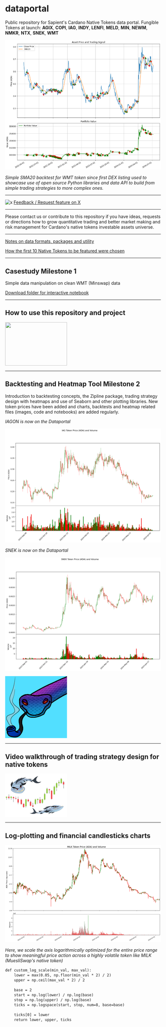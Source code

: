 # dataportal
Public repository for Sapient's Cardano Native Tokens data portal.
Fungible Tokens at launch: **AGIX**, **COPI**, **IAG**, **INDY**, **LENFI**, **MELD**, **MIN**, **NEWM**, **NMKR**, **NTX**, **SNEK**, **WMT**

![WMT Backtest](https://github.com/Sapient-Predictive-Analytics/dataportal/blob/main/backtesting/WMT_SMA20_full_signals.png)


*Simple SMA20 backtest for WMT token since first DEX listing used to showcase use of open source Python libraries and data API to build from simple trading strategies to more complex ones.*


***
![x](http://i.imgur.com/tXSoThF.png)
[Feedback / Request feature on X](https://twitter.com/SapientSwarm)
***

Please contact us or contribute to this repository if you have ideas, requests or directions how to grow quantitative trading and better market making and risk management for Cardano's native tokens investable assets universe.

***
[Notes on data formats, packages and utility](https://github.com/Sapient-Predictive-Analytics/dataportal/blob/main/utility.md)

[How the first 10 Native Tokens to be featured were chosen](https://github.com/Sapient-Predictive-Analytics/dataportal/blob/main/rationale.md)

***
## Casestudy Milestone 1
Simple data manipulation on clean WMT (Minswap) data

[Download folder for interactive notebook](https://github.com/Sapient-Predictive-Analytics/dataportal/tree/main/casestudy)


***
## How to use this repository and project

[<img src="https://i.imgur.com/NiU8xcT.png" width="200" height="140" />](https://www.youtube.com/watch?v=YOUTUBE_VIDEO_ID_HERE)

***
## Backtesting and Heatmap Tool Milestone 2
Introduction to backtesting concepts, the Zipline package, trading strategy design with heatmaps and use of Seaborn and other plotting libraries.
New token prices have been added and charts, backtests and heatmap related files (images, code and notebooks) are added regularly.

*IAGON is now on the Dataportal*

![IAG Candles](https://github.com/Sapient-Predictive-Analytics/dataportal/blob/main/tokens/IAGON_candles.png)

*SNEK is now on the Dataportal*

![SNEK Candles](https://github.com/Sapient-Predictive-Analytics/dataportal/blob/main/tokens/SNEK_candles.png)

![SNEK](https://github.com/Sapient-Predictive-Analytics/dataportal/blob/main/tokens/snek.png)

***
## Video walkthrough of trading strategy design for native tokens

[<img src="https://github.com/Sapient-Predictive-Analytics/dataportal/blob/main/HeatmapTool/NEW_ICON_SW.png" width="200" height="140" />](https://youtu.be/f6Z5DMaJmcw)

***

## Log-plotting and financial candlesticks charts

![LogMILK](https://github.com/Sapient-Predictive-Analytics/dataportal/blob/main/tokens/MILK_candles_log.png)

*Here, we scale the axis logarithmically optimized for the entire price range to show meaningful price action across a highly volatile token like MILK (MuesliSwap's native token)*

~~~
def custom_log_scale(min_val, max_val):
    lower = max(0.05, np.floor(min_val * 2) / 2)
    upper = np.ceil(max_val * 2) / 2
    
    base = 2
    start = np.log(lower) / np.log(base)
    stop = np.log(upper) / np.log(base)
    ticks = np.logspace(start, stop, num=8, base=base)
    
    ticks[0] = lower
    return lower, upper, ticks
~~~

